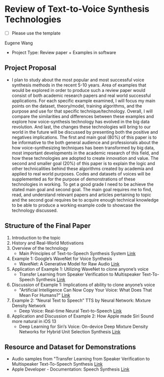 # Review of Text-to-Voice Synthesis Technologies

- [ ] Please use the template

Eugene Wang

-	Project Type: Review paper + Examples in software

## Project Proposal

-	I plan to study about the most popular and most successful voice synthesis methods in the recent 5-10 years. Area of examples that would be explored in order to produce such a review paper would consist of both academic research papers and real world successful applications. For each specific example examined, I will focus my main points on the dataset, theory/model, training algorithms, and the purpose and use for that specific technique/technology. Overall, I will compare the similarities and differences between these examples and explore how voice-synthesis technology has evolved in the big data revolution. And last, the changes these technologies will bring to our world in the future will be discussed by presenting both the positive and negatives implications. The first and main goal (80%) of this paper is to be informative to the both general audience and professionals about the how voice-synthesizing techniques has been transformed by big data, most important developments in the academic research of this field, and how these technologies are adopted to create innovation and value. The second and smaller goal (20%) of this paper is to explain the logic and other technicalities behind these algorithms created by academia and applied to real world purposes. Codes and datasets of voices will be supplemented as for the purpose of demonstrations of these technologies in working. To get a good grade I need to be achieve the stated main goal and second goal. The main goal requires me to find, read, and understand relevant papers and articles pertaining to topic and the second goal requires be to acquire enough technical knowledge to be able to produce a working example code to showcase the technology discussed.

## Structure of the Final Paper

1. Introduction to the topic
2. History and Real-World Motivations
3. Overview of the technology
   * Main Principles of Text-to-Speech Synthesis System [Link](https://publications.waset.org/8303/pdf )
4. Example 1: Google’s WaveNet for Voice Synthesis
   * WaveNet: A Generative Model for Raw Audio [Link](https://arxiv.org/abs/1609.03499 )
5. Application of Example 1: Utilizing WaveNet to clone anyone’s voice
   * Transfer Learning from Speaker Verification to Multispeaker Text-To-Speech Synthesis [Link](https://arxiv.org/abs/1806.04558) 
6. Discussion of Example 1: Implications of ability to clone anyone’s voice
   * "Artificial Intelligence Can Now Copy Your Voice: What Does That Mean For Humans?" [Link](https://www.forbes.com/sites/bernardmarr/2019/05/06/artificial-intelligence-can-now-copy-your-voice-what-does-that-mean-for-humans/#6cbb296e72a2)
7. Example 2: “Neural Text to Speech” TTS by Neural Network: Mixture Density Network
   * Deep Voice: Real-time Neural Text-to-Speech [Link](https://arxiv.org/abs/1702.07825 )
8. Application and Discussion of Example 2: How Apple made Siri Sound more natural in iOS 13
   * Deep Learning for Siri’s Voice: On-device Deep Mixture Density Networks for Hybrid Unit Selection Synthesis [Link](https://machinelearning.apple.com/research/siri-voices )

## Resource and Dataset for Demonstrations

* Audio samples from "Transfer Learning from Speaker Verification to Multispeaker Text-To-Speech Synthesis [Link](https://google.github.io/tacotron/publications/speaker_adaptation/)
* Apple Developer - Documentation: Speech Synthesis [Link](https://developer.apple.com/documentation/avfoundation/speech_synthesis)




